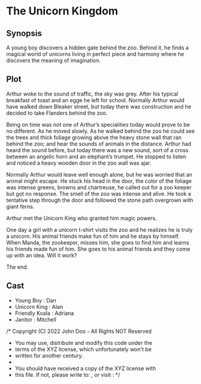 # The Unicorn Kingdom

## Synopsis

A young boy discovers a hidden gate behind the zoo.
Behind it, he finds a magical world of unicorns living in perfect piece and harmony where he discovers the meaning of imagination.

## Plot

Arthur woke to the sound of traffic, the sky was grey.
After his typical breakfast of toast and an egge he left for school.
Normally Arthur would have walked down Bleaker street, but today there was construction and he decided to take Flanders behind the zoo.

Being on time was not one of Arthur’s specialities today would prove to be no different.
As he moved slowly.
As he walked behind the zoo he could see the trees and thick foliage growing above the heavy stone wall that ran behind the zoo; and hear the sounds of animals in the distance.
Arthur had heard the sound before, but today there was a new sound, sort of a cross between an angelic horn and an elephant’s trumpet.
He stopped to listen and noticed a heavy wooden door in the zoo wall was ajar.

Normally Arthur would leave well enough alone, but he was worried that an animal might escape.
He stuck his head in the door, the color of the foliage was intense greens, browns and chartreuse, he called out for a zoo keeper but got no response.
The smell of the zoo was intense and alive.
He took a tentative step through the door and followed the stone path overgrown with giant ferns.

Arthur met the Unicorn King who granted him magic powers.

One day a girl with a unicorn t-shirt visits the zoo and he realizes he is truly a unicorn. His animal friends make fun of him and he stays by himself. When Manda, the zookeeper, misses him, she goes to find him and learns his friends made fun of him. She goes to his animal friends and they come up with an idea. Will it work?

The end.

## Cast

* Young Boy      : Dan
* Unicorn King   : Alan
* Friendly Koala : Adriana
* Janitor        : Mitchell

/* Copyright (C) 2022 John Doo - All Rights NOT Reserved
 * You may use, distribute and modify this code under the
 * terms of the XYZ license, which unfortunately won't be
 * written for another century.
 *
 * You should have received a copy of the XYZ license with
 * this file. If not, please write to: , or visit :
 */
